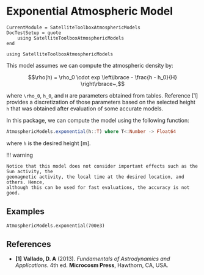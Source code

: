 # Exponential Atmospheric Model

```@meta
CurrentModule = SatelliteToolboxAtmosphericModels
DocTestSetup = quote
    using SatelliteToolboxAtmosphericModels
end
```

```@setup exp
using SatelliteToolboxAtmosphericModels
```

This model assumes we can compute the atmospheric density by:

```math
\rho(h) = \rho_0 \cdot exp \left\lbrace - \frac{h - h_0}{H} \right\rbrace~,
```

where ``\rho_0``, ``h_0``, and ``H`` are parameters obtained from tables. Reference [1]
provides a discretization of those parameters based on the selected height ``h`` that was
obtained after evaluation of some accurate models.

In this package, we can compute the model using the following function:

```julia
AtmosphericModels.exponential(h::T) where T<:Number -> Float64
```

where `h` is the desired height [m].

!!! warning

    Notice that this model does not consider important effects such as the Sun activity, the
    geomagnetic activity, the local time at the desired location, and others. Hence,
    although this can be used for fast evaluations, the accuracy is not good.

## Examples

```@repl exp
AtmosphericModels.exponential(700e3)
```

## References

- **[1]** **Vallado, D. A** (2013). *Fundamentals of Astrodynamics and Applications*. 4th
  ed. **Microcosm Press**, Hawthorn, CA, USA.
